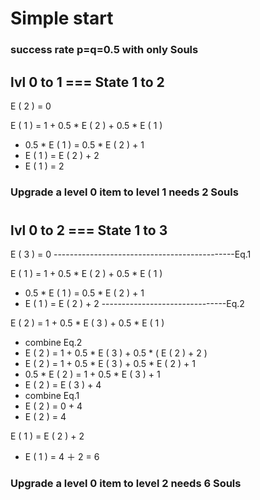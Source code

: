 # Simple start
### success rate p=q=0.5 with only Souls
## lvl 0 to 1 === State 1 to 2

E ( 2 ) = 0

E ( 1 ) = 1 + 0.5 * E ( 2 ) + 0.5 * E ( 1 )
  - 0.5 * E ( 1 ) = 0.5 * E ( 2 ) + 1
  - E ( 1 ) = E ( 2 ) + 2
  - E ( 1 ) =    2 

### Upgrade a level 0 item to level 1 needs 2 Souls
#
#
## lvl 0 to 2 === State 1 to 3
E ( 3 ) = 0 ---------------------------------------------Eq.1

E ( 1 ) = 1 + 0.5 * E ( 2 ) + 0.5 * E ( 1 )
  - 0.5 * E ( 1 ) = 0.5 * E ( 2 ) + 1
  - E ( 1 ) = E ( 2 ) + 2 -------------------------------Eq.2

E ( 2 ) = 1 + 0.5 * E ( 3 ) + 0.5 * E ( 1 )
  - combine Eq.2
  - E ( 2 ) = 1 + 0.5 * E ( 3 ) + 0.5 * ( E ( 2 ) + 2 )
  - E ( 2 ) = 1 + 0.5 * E ( 3 ) + 0.5 * E ( 2 ) + 1
  - 0.5 * E ( 2 ) = 1 + 0.5 * E ( 3 ) + 1
  - E ( 2 ) = E ( 3 ) + 4
  - combine Eq.1
  - E ( 2 ) =    0  + 4
  - E ( 2 ) =    4

E ( 1 ) =  E ( 2 ) + 2
  - E ( 1 ) =  4 ＋ 2 = 6
### Upgrade a level 0 item to level 2 needs 6 Souls


